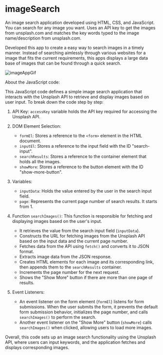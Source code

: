 # imageSearch
An image search application developed using HTML, CSS, and JavaScript. You can search for any image you want. Uses an API key to get the images from unsplash.com and matches the key words typed to the image name/description from unsplash.com.

Developed this app to create a easy way to search images in a timely manner. Instead of searching aimlessly through various websites for a image that fits the current requirements, this apps displays a large data base of images that can be found through a quick search.  

![imageAppGif](https://github.com/Walmufti/imageSearch/assets/79267405/6f934898-9f5f-4dd5-86d2-5c91c175d357)


About the JavaScript code:

This JavaScript code defines a simple image search application that interacts with the Unsplash API to retrieve and display images based on user input. To break down the code step by step:

1. API Key: `accessKey` variable holds the API key required for accessing the Unsplash API.

2. DOM Element Selection:
   - `formEl`: Stores a reference to the `<form>` element in the HTML document.
   - `inputEl`: Stores a reference to the input field with the ID "search-input".
   - `searchResults`: Stores a reference to the container element that holds all the images.
   - `showMore`: Stores a reference to the button element with the ID "show-more-button".

3. Variables:
   - `inputData`: Holds the value entered by the user in the search input field.
   - `page`: Represents the current page number of search results. It starts from 1.

4. Function `searchImages()`: This function is responsible for fetching and displaying images based on the user's input.
   - It retrieves the value from the search input field (`inputData`).
   - Constructs the URL for fetching images from the Unsplash API based on the input data and the current page number.
   - Fetches data from the API using `fetch()` and converts it to JSON format.
   - Extracts image data from the JSON response.
   - Creates HTML elements for each image and its corresponding link, then appends them to the `searchResults` container.
   - Increments the page number for the next request.
   - Shows the "Show More" button if there are more than one page of results.

5. Event Listeners:
   - An event listener on the form element (`formEl`) listens for form submissions. When the user submits the form, it prevents the default form submission behavior, initializes the page number, and calls `searchImages()` to perform the search.
   - Another event listener on the "Show More" button (`showMore`) calls `searchImages()` when clicked, allowing users to load more images.

Overall, this code sets up an image search functionality using the Unsplash API, where users can input keywords, and the application fetches and displays corresponding images.
